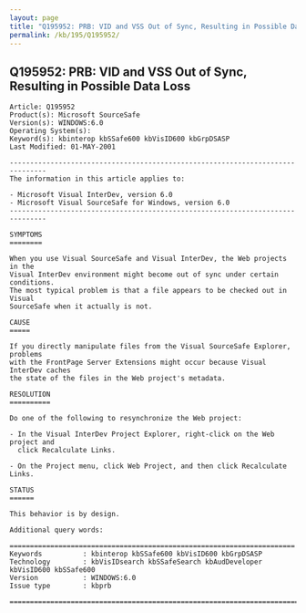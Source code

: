 ```yaml
---
layout: page
title: "Q195952: PRB: VID and VSS Out of Sync, Resulting in Possible Data Loss"
permalink: /kb/195/Q195952/
---
```


## Q195952: PRB: VID and VSS Out of Sync, Resulting in Possible Data Loss

	Article: Q195952
	Product(s): Microsoft SourceSafe
	Version(s): WINDOWS:6.0
	Operating System(s): 
	Keyword(s): kbinterop kbSSafe600 kbVisID600 kbGrpDSASP
	Last Modified: 01-MAY-2001
	
	-------------------------------------------------------------------------------
	The information in this article applies to:
	
	- Microsoft Visual InterDev, version 6.0 
	- Microsoft Visual SourceSafe for Windows, version 6.0 
	-------------------------------------------------------------------------------
	
	SYMPTOMS
	========
	
	When you use Visual SourceSafe and Visual InterDev, the Web projects in the
	Visual InterDev environment might become out of sync under certain conditions.
	The most typical problem is that a file appears to be checked out in Visual
	SourceSafe when it actually is not.
	
	CAUSE
	=====
	
	If you directly manipulate files from the Visual SourceSafe Explorer, problems
	with the FrontPage Server Extensions might occur because Visual InterDev caches
	the state of the files in the Web project's metadata.
	
	RESOLUTION
	==========
	
	Do one of the following to resynchronize the Web project:
	
	- In the Visual InterDev Project Explorer, right-click on the Web project and
	  click Recalculate Links.
	
	- On the Project menu, click Web Project, and then click Recalculate Links.
	
	STATUS
	======
	
	This behavior is by design.
	
	Additional query words:
	
	======================================================================
	Keywords          : kbinterop kbSSafe600 kbVisID600 kbGrpDSASP 
	Technology        : kbVisIDsearch kbSSafeSearch kbAudDeveloper kbVisID600 kbSSafe600
	Version           : WINDOWS:6.0
	Issue type        : kbprb
	
	=============================================================================
	
